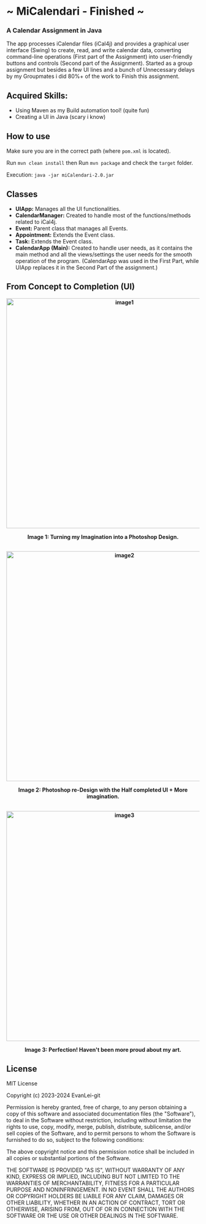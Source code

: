 # ~ MiCalendari - Finished ~

### A Calendar Assignment in Java 

The app processes iCalendar files (iCal4j) and provides a graphical user interface (Swing) to create, read, and write calendar data, converting command-line operations (First part of the Assignment) into user-friendly buttons and controls (Second part of the Assignment). Started as a group assignment but besides a few UI lines and a bunch of Unnecessary delays by my Groupmates i did 80%+ of the work to Finish this assignment.

## Acquired Skills:
 - Using Maven as my Build automation tool! (quite fun)
 - Creating a UI in Java (scary i know)

## How to use

Make sure you are in the correct path (where `pom.xml` is located).

Run `mvn clean install` then Run `mvn package` and check the `target` folder.

Execution: `java -jar miCalendari-2.0.jar`


## Classes

- **UIApp:** Manages all the UI functionalities.
- **CalendarManager:** Created to handle most of the functions/methods related to iCal4j.
- **Event:** Parent class that manages all Events.
- **Appointment:** Extends the Event class.
- **Task:** Extends the Event class.
- **CalendarApp (Main):** Created to handle user needs, as it contains the main method and all the views/settings the user needs for the smooth operation of the program. (CalendarApp was used in the First Part, while UIApp replaces it in the Second Part of the assignment.)



## From Concept to Completion (UI)
<b>
<div style="text-align: center;">
    <img src="https://github.com/user-attachments/assets/5cf26298-e25e-49d1-a5e9-a611bd964097" alt="image1" width="600"/>
    <p>Image 1: Turning my Imagination into a Photoshop Design. </p>
</div>
</b>

## 
<b>
<div style="text-align: center;">
    <img src="https://github.com/user-attachments/assets/e43b0287-3769-453b-b5bb-f99218089ab7" alt="image2" width="600"/>
    <p>Image 2: Photoshop re-Design with the Half completed UI + More imagination.</p>
</div>
</b>

## 
<b>
<div style="text-align: center;">
    <img src="https://github.com/user-attachments/assets/db273a41-cfb5-476e-9317-82f3b28d6ff9" alt="image3" width="600"/>
    <p>Image 3: Perfection! Haven't been more proud about my art. </p>
</div>
</b>


## 


## License
MIT License

Copyright (c) 2023-2024 EvanLei-git

Permission is hereby granted, free of charge, to any person obtaining a copy
of this software and associated documentation files (the "Software"), to deal
in the Software without restriction, including without limitation the rights
to use, copy, modify, merge, publish, distribute, sublicense, and/or sell
copies of the Software, and to permit persons to whom the Software is
furnished to do so, subject to the following conditions:

The above copyright notice and this permission notice shall be included in all
copies or substantial portions of the Software.

THE SOFTWARE IS PROVIDED "AS IS", WITHOUT WARRANTY OF ANY KIND, EXPRESS OR
IMPLIED, INCLUDING BUT NOT LIMITED TO THE WARRANTIES OF MERCHANTABILITY,
FITNESS FOR A PARTICULAR PURPOSE AND NONINFRINGEMENT. IN NO EVENT SHALL THE
AUTHORS OR COPYRIGHT HOLDERS BE LIABLE FOR ANY CLAIM, DAMAGES OR OTHER
LIABILITY, WHETHER IN AN ACTION OF CONTRACT, TORT OR OTHERWISE, ARISING FROM,
OUT OF OR IN CONNECTION WITH THE SOFTWARE OR THE USE OR OTHER DEALINGS IN THE
SOFTWARE.
